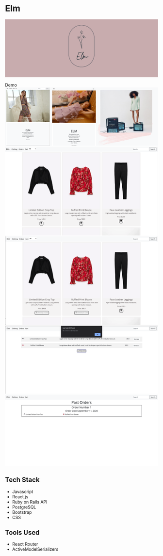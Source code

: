 Elm
===========
![ElmBanner](ElmBanner.png)

Demo
![home](Homelayout.png)
![items](itemspage.png)
![itemsadded](itemsadded.png)
![cart](orderplaced.png)
![oastorders](pastorders.png)

Tech Stack
--------------- 
- Javascript
- React.js
- Ruby on Rails API
- PostgreSQL
- Bootstrap
- CSS

Tools Used
--------------- 
- React Router
- ActiveModelSerializers